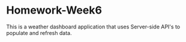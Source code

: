 # Homework-Week6
This is a weather dashboard application that uses Server-side API's to populate and refresh data.
